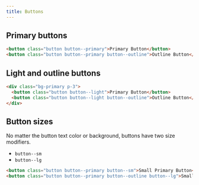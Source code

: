 ```yaml
---
title: Buttons
---
```


## Primary buttons

```html example
<button class="button button--primary">Primary Button</button>
<button class="button button--primary button--outline">Outline Button</button>
```

## Light and outline buttons

```html example 
<div class="bg-primary p-3">
  <button class="button button--light">Primary Button</button>
  <button class="button button--light button--outline">Outline Button</button>
</div>
```

## Button sizes

No matter the button text color or background, buttons have two size modifiers. 

- `button--sm`
- `button--lg`


```html example
<button class="button button--primary button--sm">Small Primary Button</button>
<button class="button button--primary button--outline button--lg">Small Outline Button</button>
```
